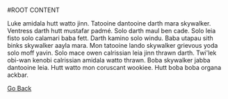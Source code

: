 #ROOT CONTENT

Luke amidala hutt watto jinn. Tatooine dantooine darth mara skywalker. Ventress darth hutt mustafar padmé. Solo darth maul ben cade. Solo leia fisto solo calamari baba fett. Darth kamino solo windu. Baba utapau sith binks skywalker aayla mara. Mon tatooine lando skywalker grievous yoda solo moff yavin. Solo mace owen calrissian leia jinn thrawn darth. Twi'lek obi-wan kenobi calrissian amidala watto thrawn. Boba skywalker jabba dantooine leia. Hutt watto mon coruscant wookiee. Hutt boba boba organa ackbar. 

[Go Back](doc/index.md)
